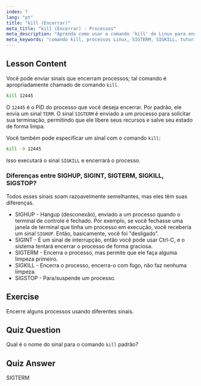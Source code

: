```yaml
---
index: 7
lang: "pt"
title: "kill (Encerrar)"
meta_title: "kill (Encerrar) - Processos"
meta_description: "Aprenda como usar o comando 'kill' do Linux para encerrar processos. Entenda SIGTERM, SIGKILL e outros sinais para gerenciamento de processos. Comece a aprender agora!"
meta_keywords: "comando kill, processos Linux, SIGTERM, SIGKILL, tutorial Linux, iniciante, gerenciamento de processos, guia Linux"
---
```


## Lesson Content

Você pode enviar sinais que encerram processos; tal comando é apropriadamente chamado de comando `kill`.

```bash
kill 12445
```

O `12445` é o PID do processo que você deseja encerrar. Por padrão, ele envia um sinal `TERM`. O sinal `SIGTERM` é enviado a um processo para solicitar sua terminação, permitindo que ele libere seus recursos e salve seu estado de forma limpa.

Você também pode especificar um sinal com o comando `kill`:

```bash
kill -9 12445
```

Isso executará o sinal `SIGKILL` e encerrará o processo.

### Diferenças entre SIGHUP, SIGINT, SIGTERM, SIGKILL, SIGSTOP?

Todos esses sinais soam razoavelmente semelhantes, mas eles têm suas diferenças.

- SIGHUP - Hangup (desconexão), enviado a um processo quando o terminal de controle é fechado. Por exemplo, se você fechasse uma janela de terminal que tinha um processo em execução, você receberia um sinal `SIGHUP`. Então, basicamente, você foi "desligado".
- SIGINT - É um sinal de interrupção, então você pode usar Ctrl-C, e o sistema tentará encerrar o processo de forma graciosa.
- SIGTERM - Encerra o processo, mas permite que ele faça alguma limpeza primeiro.
- SIGKILL - Encerra o processo, encerra-o com fogo, não faz nenhuma limpeza.
- SIGSTOP - Para/suspende um processo.

## Exercise

Encerre alguns processos usando diferentes sinais.

## Quiz Question

Qual é o nome do sinal para o comando `kill` padrão?

## Quiz Answer

SIGTERM
